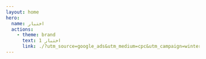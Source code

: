 ```yaml
---
layout: home
hero:
  name: اختبار
  actions:
    - theme: brand
      text: اختبار 1
      link: ./?utm_source=google_ads&utm_medium=cpc&utm_campaign=winter_2025
---
```

